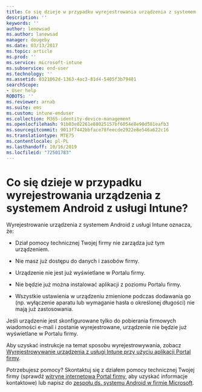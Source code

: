 ```yaml
---
title: Co się dzieje w przypadku wyrejestrowania urządzenia z systemem Android? | Microsoft Docs
description: ''
keywords: ''
author: lenewsad
ms.author: lanewsad
manager: dougeby
ms.date: 03/13/2017
ms.topic: article
ms.prod: ''
ms.service: microsoft-intune
ms.subservice: end-user
ms.technology: ''
ms.assetid: 0321062d-1363-4ac3-81d4-5405f3b79481
searchScope:
- User help
ROBOTS: ''
ms.reviewer: arnab
ms.suite: ems
ms.custom: intune-enduser
ms.collection: M365-identity-device-management
ms.openlocfilehash: 91b03e02261e88025157bf6054e8e90d581eafb3
ms.sourcegitcommit: 9013f7442bbface78feecde2922e8e546a622c16
ms.translationtype: MTE75
ms.contentlocale: pl-PL
ms.lasthandoff: 10/16/2019
ms.locfileid: "72501783"
---
```

# <a name="what-happens-if-you-unenroll-your-android-device-from-intune"></a>Co się dzieje w przypadku wyrejestrowania urządzenia z systemem Android z usługi Intune?

Wyrejestrowanie urządzenia z systemem Android z usługi Intune oznacza, że:

- Dział pomocy technicznej Twojej firmy nie zarządza już tym urządzeniem.

- Nie masz już dostępu do danych i zasobów firmy.

- Urządzenie nie jest już wyświetlane w Portalu firmy.

- Nie będzie już można instalować aplikacji z poziomu Portalu firmy.

- Wszystkie ustawienia w urządzeniu zmienione podczas dodawania go (np. wyłączenie aparatu lub wymaganie hasła o określonej długości) nie mają już zastosowania.

Jeśli urządzenie jest skonfigurowane tylko do pobierania firmowych wiadomości e-mail i zostanie wyrejestrowane, urządzenie nie będzie już wyświetlane w Portalu firmy.

Aby uzyskać instrukcje na temat sposobu wyrejestrowywania, zobacz [Wyrejestrowywanie urządzenia z usługi Intune przy użyciu aplikacji Portal firmy](unenroll-your-device-from-intune-android.md).

Potrzebujesz pomocy? Skontaktuj się z działem pomocy technicznej Twojej firmy (sprawdź [witrynę internetową Portal firmy](https://go.microsoft.com/fwlink/?linkid=2010980), aby uzyskać informacje kontaktowe) lub napisz do <a href="mailto:wintunedroidfbk@microsoft.com?subject=I have questions about unenrolling my Android device&body=Describe the issue you're experiencing here.">zespołu ds. systemu Android w firmie Microsoft</a>.
